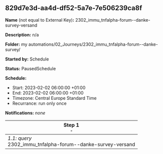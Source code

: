 ## 829d7e3d-aa4d-df52-5a7e-7e506239ca8f

**Name** (not equal to External Key)**:** 2302_immu_tnfalpha-forum--danke-survey-versand

**Description:** n/a

**Folder:** my automations/02_Journeys/2302_immu_tnfalpha-forum--danke-survey/

**Started by:** Schedule

**Status:** PausedSchedule

**Schedule:**

* Start: 2023-02-02 06:00:00 +01:00
* End: 2023-02-02 06:00:00 +01:00
* Timezone: Central Europe Standard Time
* Recurrance: run only once

**Notifications:** _none_


| Step 1<br>_<small>-</small>_ |
| --- |
| _1.1: query_<br>2302_immu_tnfalpha-forum--danke-survey-versand |
